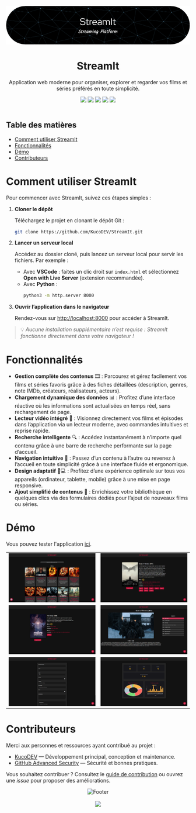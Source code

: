 <div align="center">
    <img src="medias/README/header.png">
</div>

<h1 align="center">StreamIt</h1>

<div align="center">
    <p>Application web moderne pour organiser, explorer et regarder vos films et séries préférés en toute simplicité.</p>
    <img src="https://m3-markdown-badges.vercel.app/stars/9/3/KucoDEV/StreamIt">
    <img src="https://ziadoua.github.io/m3-Markdown-Badges/badges/HTML/html3.svg">
    <img src="https://ziadoua.github.io/m3-Markdown-Badges/badges/CSS/css3.svg">
    <img src="https://ziadoua.github.io/m3-Markdown-Badges/badges/Javascript/javascript3.svg">
    <img src="https://ziadoua.github.io/m3-Markdown-Badges/badges/JSON/json3.svg">
</div>

<br>

## Table des matières

- [Comment utiliser StreamIt](#comment-utiliser-streamit)
- [Fonctionnalités](#fonctionnalités)
- [Démo](#démo)
- [Contributeurs](#contributeurs)

# Comment utiliser StreamIt

Pour commencer avec StreamIt, suivez ces étapes simples :

1. **Cloner le dépôt**
   
   Téléchargez le projet en clonant le dépôt Git :
   ```bash
   git clone https://github.com/KucoDEV/StreamIt.git
   ```

2. **Lancer un serveur local**
   
   Accédez au dossier cloné, puis lancez un serveur local pour servir les fichiers. Par exemple :
   - Avec **VSCode** : faites un clic droit sur `index.html` et sélectionnez **Open with Live Server** (extension recommandée).
   - Avec **Python** :
     ```bash
     python3 -m http.server 8000
     ```

3. **Ouvrir l’application dans le navigateur**
   
   Rendez-vous sur [http://localhost:8000](http://localhost:8000) pour accéder à StreamIt.

> 💡 *Aucune installation supplémentaire n’est requise : StreamIt fonctionne directement dans votre navigateur !*

# Fonctionnalités

- **Gestion complète des contenus** 🎞️ : Parcourez et gérez facilement vos films et séries favoris grâce à des fiches détaillées (description, genres, note IMDb, créateurs, réalisateurs, acteurs).
- **Chargement dynamique des données** 📊 : Profitez d’une interface réactive où les informations sont actualisées en temps réel, sans rechargement de page.
- **Lecteur vidéo intégré** 🎥 : Visionnez directement vos films et épisodes dans l’application via un lecteur moderne, avec commandes intuitives et reprise rapide.
- **Recherche intelligente** 🔍 : Accédez instantanément à n’importe quel contenu grâce à une barre de recherche performante sur la page d’accueil.
- **Navigation intuitive** 🧭 : Passez d’un contenu à l’autre ou revenez à l’accueil en toute simplicité grâce à une interface fluide et ergonomique.
- **Design adaptatif** 📱💻 : Profitez d’une expérience optimale sur tous vos appareils (ordinateur, tablette, mobile) grâce à une mise en page responsive.
- **Ajout simplifié de contenus** 📝 : Enrichissez votre bibliothèque en quelques clics via des formulaires dédiés pour l’ajout de nouveaux films ou séries.

# Démo

Vous pouvez tester l'application [ici](https://www.matheo-pichotmoise.fr/StreamIt).

<div align="center">
    <table>
        <tr>
            <td><img src="medias/README/index.png" alt="Page d'accueil"/></td>
            <td><img src="medias/README/series.png" alt="Page des séries"/></td>
        </tr>
        <tr>
            <td><img src="medias/README/films.png" alt="Page des films"/></td>
            <td><img src="medias/README/watching.png" alt="Page de stream"/></td>
        </tr>
        <tr>
            <td><img src="medias/README/add.png" alt="Page d'ajout"/></td>
            <td><img src="medias/README/stats.png" alt="Page des statistiques"/></td>
        </tr>
    </table>
</div>

# Contributeurs

Merci aux personnes et ressources ayant contribué au projet :

- [KucoDEV](https://github.com/KucoDEV) — Développement principal, conception et maintenance.
- [GitHub Advanced Security](https://docs.github.com/en/get-started/learning-about-github/about-github-advanced-security) — Sécurité et bonnes pratiques.

Vous souhaitez contribuer ? Consultez le [guide de contribution](CONTRIBUTING.md) ou ouvrez une *issue* pour proposer des améliorations.

<p align="center">
    <img alt="Footer" src="https://i.imgur.com/9Ojjug7.png">
    <br><br>
    <img src="https://ziadoua.github.io/m3-Markdown-Badges/badges/LicenceGPLv3/licencegplv33.svg">
</p>